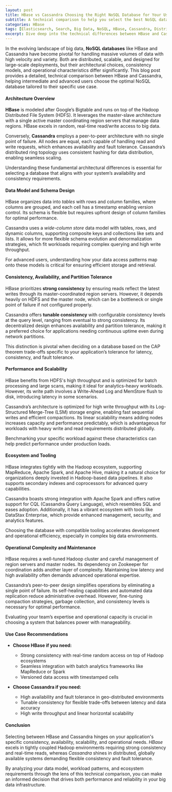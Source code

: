 ```yaml
---
layout: post
title: HBase vs Cassandra Choosing the Right NoSQL Database for Your Use Case
subtitle: A technical comparison to help you select the best NoSQL database for scalable big data applications
categories: HBase
tags: [Elasticsearch, Search, Big Data, NoSQL, HBase, Cassandra, Distributed Systems, Data Modeling]
excerpt: Dive deep into the technical differences between HBase and Cassandra to choose the optimal NoSQL database for your complex big data needs, focusing on scalability, consistency, and performance.
---
```

In the evolving landscape of big data, **NoSQL databases** like HBase and Cassandra have become pivotal for handling massive volumes of data with high velocity and variety. Both are distributed, scalable, and designed for large-scale deployments, but their architectural choices, consistency models, and operational characteristics differ significantly. This blog post provides a detailed, technical comparison between HBase and Cassandra, helping intermediate and advanced users choose the optimal NoSQL database tailored to their specific use case.

#### Architecture Overview

**HBase** is modeled after Google’s Bigtable and runs on top of the Hadoop Distributed File System (HDFS). It leverages the master-slave architecture with a single active master coordinating region servers that manage data regions. HBase excels in random, real-time read/write access to big data.

Conversely, **Cassandra** employs a peer-to-peer architecture with no single point of failure. All nodes are equal, each capable of handling read and write requests, which enhances availability and fault tolerance. Cassandra’s distributed ring topology uses consistent hashing for data distribution, enabling seamless scaling.

Understanding these fundamental architectural differences is essential for selecting a database that aligns with your system’s availability and consistency requirements.

#### Data Model and Schema Design

HBase organizes data into *tables* with rows and column families, where columns are grouped, and each cell has a timestamp enabling version control. Its schema is flexible but requires upfront design of column families for optimal performance.

Cassandra uses a *wide-column store* data model with tables, rows, and dynamic columns, supporting composite keys and collections like sets and lists. It allows for more flexible schema evolution and denormalization strategies, which fit workloads requiring complex querying and high write throughput.

For advanced users, understanding how your data access patterns map onto these models is critical for ensuring efficient storage and retrieval.

#### Consistency, Availability, and Partition Tolerance

HBase prioritizes **strong consistency** by ensuring reads reflect the latest writes through its master-coordinated region servers. However, it depends heavily on HDFS and the master node, which can be a bottleneck or single point of failure if not configured properly.

Cassandra offers **tunable consistency** with configurable consistency levels at the query level, ranging from eventual to strong consistency. Its decentralized design enhances availability and partition tolerance, making it a preferred choice for applications needing continuous uptime even during network partitions.

This distinction is pivotal when deciding on a database based on the CAP theorem trade-offs specific to your application’s tolerance for latency, consistency, and fault tolerance.

#### Performance and Scalability

HBase benefits from HDFS's high throughput and is optimized for batch processing and large scans, making it ideal for analytics-heavy workloads. However, its write path involves a Write-Ahead Log and MemStore flush to disk, introducing latency in some scenarios.

Cassandra’s architecture is optimized for high write throughput with its Log-Structured Merge-Tree (LSM) storage engine, enabling fast sequential writes and efficient compactions. Its linear scalability means adding nodes increases capacity and performance predictably, which is advantageous for workloads with heavy write and read requirements distributed globally.

Benchmarking your specific workload against these characteristics can help predict performance under production loads.

#### Ecosystem and Tooling

HBase integrates tightly with the Hadoop ecosystem, supporting MapReduce, Apache Spark, and Apache Hive, making it a natural choice for organizations deeply invested in Hadoop-based data pipelines. It also supports secondary indexes and coprocessors for advanced query capabilities.

Cassandra boasts strong integration with Apache Spark and offers native support for CQL (Cassandra Query Language), which resembles SQL and eases adoption. Additionally, it has a vibrant ecosystem with tools like DataStax Enterprise, which provide enhanced management, security, and analytics features.

Choosing the database with compatible tooling accelerates development and operational efficiency, especially in complex big data environments.

#### Operational Complexity and Maintenance

HBase requires a well-tuned Hadoop cluster and careful management of region servers and master nodes. Its dependency on Zookeeper for coordination adds another layer of complexity. Maintaining low latency and high availability often demands advanced operational expertise.

Cassandra’s peer-to-peer design simplifies operations by eliminating a single point of failure. Its self-healing capabilities and automated data replication reduce administrative overhead. However, fine-tuning compaction strategies, garbage collection, and consistency levels is necessary for optimal performance.

Evaluating your team’s expertise and operational capacity is crucial in choosing a system that balances power with manageability.

#### Use Case Recommendations

- **Choose HBase if you need:**  
  - Strong consistency with real-time random access on top of Hadoop ecosystems  
  - Seamless integration with batch analytics frameworks like MapReduce or Spark  
  - Versioned data access with timestamped cells  

- **Choose Cassandra if you need:**  
  - High availability and fault tolerance in geo-distributed environments  
  - Tunable consistency for flexible trade-offs between latency and data accuracy  
  - High write throughput and linear horizontal scalability  

#### Conclusion

Selecting between HBase and Cassandra hinges on your application's specific consistency, availability, scalability, and operational needs. *HBase* excels in tightly coupled Hadoop environments requiring strong consistency and real-time reads, whereas *Cassandra* shines in distributed, globally available systems demanding flexible consistency and fault tolerance.

By analyzing your data model, workload patterns, and ecosystem requirements through the lens of this technical comparison, you can make an informed decision that drives both performance and reliability in your big data infrastructure.
